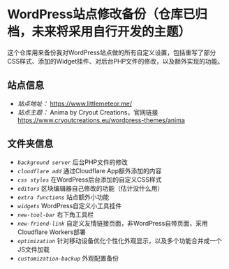 # WordPress站点修改备份（仓库已归档，未来将采用自行开发的主题）

这个仓库用来备份我对WordPress站点做的所有自定义设置，包括重写了部分CSS样式、添加的Widget挂件、对后台PHP文件的修改，以及额外实现的功能。

## 站点信息

* *站点地址：* <https://www.littlemeteor.me/>
* *站点主题：* Anima by Cryout Creations，官网链接 <https://www.cryoutcreations.eu/wordpress-themes/anima>

## 文件夹信息

* *`background server`* 后台PHP文件的修改
* *`cloudflare add`* 通过Cloudflare App额外添加的内容
* *`css styles`* 在WordPress后台添加的自定义CSS样式
* *`editors`* 区块编辑器自己修改的功能（估计没什么用）
* *`extra functions`* 站点额外小功能
* *`widgets`* WordPress自定义小工具挂件
* *`new-tool-bar`* 右下角工具栏
* *`new-friend-link`* 自定义友情链接页面，非WordPress自带页面，采用Cloudflare Workers部署
* *`optimization`* 针对移动设备优化个性化外观显示，以及多个功能合并成一个JS文件加载
* *`customization-backup`* 外观配置备份
